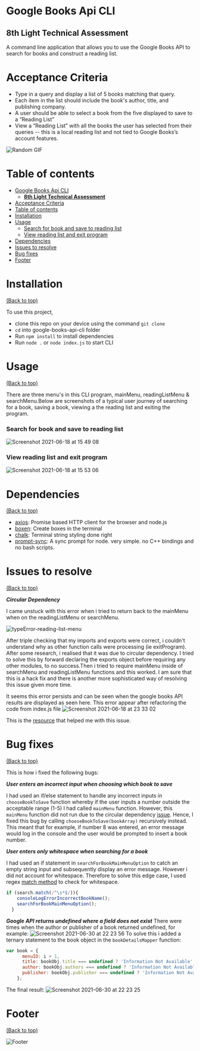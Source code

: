 # Google Books Api CLI
**8th Light Technical Assessment**
---
A command line application that allows you to use the Google Books API to search for books and construct a reading list.

# Acceptance Criteria
* Type in a query and display a list of 5 books matching that query.
* Each item in the list should include the book's author, title, and publishing company.
* A user should be able to select a book from the five displayed to save to a “Reading List”
* View a “Reading List” with all the books the user has selected from their queries -- this is a local reading list and not tied to Google Books’s account features.

![Random GIF](https://media.giphy.com/media/ZVik7pBtu9dNS/giphy.gif)

# Table of contents
- [Google Books Api CLI](#google-books-api-cli)
  - [**8th Light Technical Assessment**](#8th-light-technical-assessment)
- [Acceptance Criteria](#acceptance-criteria)
- [Table of contents](#table-of-contents)
- [Installation](#installation)
- [Usage](#usage)
    - [Search for book and save to reading list](#search-for-book-and-save-to-reading-list)
    - [View reading list and exit program](#view-reading-list-and-exit-program)
- [Dependencies](#dependencies)
- [Issues to resolve](#issues-to-resolve)
- [Bug fixes](#bug-fixes)
- [Footer](#footer)

# Installation
[(Back to top)](#table-of-contents)

To use this project,
- clone this repo on your device using the command `git clone`
- `cd` into google-books-api-cli folder
- Run `npm install` to install dependencies
- Run `node .` or `node index.js` to start CLI

# Usage
[(Back to top)](#table-of-contents)

There are three menu's in this CLI program, mainMenu, readingListMenu & searchMenu.Below are screenshots of a typical user journey of searching for a book, saving a book, viewing a the reading list and exiting the program.

### Search for book and save to reading list

![Screenshot 2021-06-18 at 15 49 08](https://user-images.githubusercontent.com/69358550/122579365-bf451680-d04c-11eb-9885-146b9fa65c05.png)

### View reading list and exit program
![Screenshot 2021-06-18 at 15 53 06](https://user-images.githubusercontent.com/69358550/122579906-50b48880-d04d-11eb-9ab6-0371c783f100.png)

# Dependencies
[(Back to top)](#table-of-contents)
- [axios](https://www.npmjs.com/package/axios):
Promise based HTTP client for the browser and node.js
- [boxen](https://www.npmjs.com/package/boxen): Create boxes in the terminal
- [chalk](https://www.npmjs.com/package/chalk#256-and-truecolor-color-support): Terminal string styling done right
- [prompt-sync](https://www.npmjs.com/package/prompt-sync): A sync prompt for node. very simple. no C++ bindings and no bash scripts.

# Issues to resolve
[(Back to top)](#table-of-contents)

***Circular Dependency***

I came unstuck with this error when i tried to return back to the mainMenu when on the readingListMenu or searchMenu.

![typeError-reading-list-menu](https://user-images.githubusercontent.com/69358550/122571047-39bd6880-d044-11eb-877b-bec2ff9e2750.jpg)

After triple checking that my imports and exports were correct, i couldn't understand why as other function calls were processing (ie exitProgram). After some research, i realised that it was due to circular dependency.
I tried to solve this by forward declaring the exports object before requiring any other modules, to no success.Then i tried to require mainMenu inside of searchMenu and readingListMenu functions and this worked. I am sure that this is a hack fix and there is another more sophisticated way of resolving this issue given more time.

It seems this error persists and can be seen when the google books API results are displayed as seen here. This error appear after refactoring the code from index.js file ![Screenshot 2021-06-18 at 23 33 02](https://user-images.githubusercontent.com/69358550/122621469-8da06f80-d08d-11eb-9d4d-eb153ccc12a3.png)


This is the [resource](https://stackoverflow.com/questions/10869276/how-to-deal-with-cyclic-dependencies-in-node-js) that helped me with this issue.


# Bug fixes
[(Back to top)](#table-of-contents)

This is how i fixed the following bugs:

***User enters an incorrect input when choosing which book to save***

I had used an if/else statement to handle any incorrect inputs in `chooseBookToSave` function whereby if the user inputs a number outside the acceptable range (1-5) I had called `mainMenu` function. However, this `mainMenu` function did not run due to the circular dependency [issue](#issues-to-resolve). Hence, I fixed this bug by calling `chooseBookToSave(bookArray)` recursively instead. This meant that for example, if number 8 was entered, an error message would log in the console and the user would be prompted to insert a book number.


***User enters only whitespace when searching for a book***

I had used an if statement in `searchForBookMainMenuOption` to catch an empty string input and subsequently display an error message. However i did not account for whitespace.
Therefore to solve this edge case, I used regex [match method](https://developer.mozilla.org/en-US/docs/Web/JavaScript/Reference/Global_Objects/String/match) to check for whitespace.
```javascript
if (search.match(/^\s*$/)){
    consoleLogErrorIncorrectBookName();
    searchForBookMainMenuOption();
  }
```

***Google API returns undefined where a field does not exist***
There were times when the author or publisher of a book returned undefined, for example:
![Screenshot 2021-06-30 at 22 23 56](https://user-images.githubusercontent.com/69358550/124033629-173b3000-d9f2-11eb-99fc-da4c4b98d50d.png)
To solve this i added a ternary statement to the book object in the `bookDetailsMapper` function:
```javascript
var book = {
      menuID: i + 1,
      title: bookObj.title === undefined ? 'Information Not Available': bookObj.title,
      author: bookObj.authors === undefined ? 'Information Not Available': bookObj.authors,
      publisher: bookObj.publisher === undefined ? 'Information Not Available': bookObj.publisher,
    };
```
The final result: ![Screenshot 2021-06-30 at 22 23 25](https://user-images.githubusercontent.com/69358550/124033648-1efad480-d9f2-11eb-93bd-be3c2eae1467.png)
# Footer
[(Back to top)](#table-of-contents)

![Footer](https://github.com/navendu-pottekkat/awesome-readme/blob/master/fooooooter.png)
